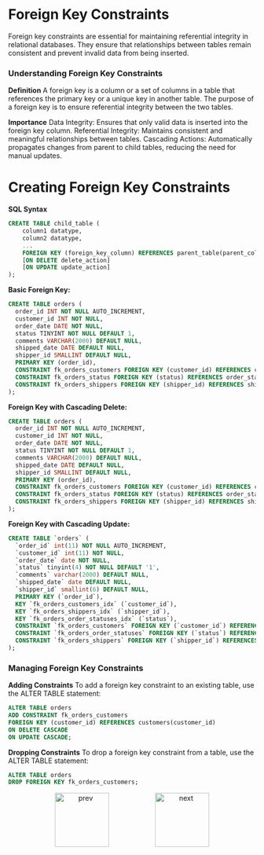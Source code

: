 # Foreign Key Constraints
Foreign key constraints are essential for maintaining referential integrity in relational databases. They ensure that relationships between tables remain consistent and prevent invalid data from being inserted.

### Understanding Foreign Key Constraints
**Definition**
A foreign key is a column or a set of columns in a table that references the primary key or a unique key in another table. The purpose of a foreign key is to ensure referential integrity between the two tables.

**Importance**
Data Integrity: Ensures that only valid data is inserted into the foreign key column.
Referential Integrity: Maintains consistent and meaningful relationships between tables.
Cascading Actions: Automatically propagates changes from parent to child tables, reducing the need for manual updates.

# Creating Foreign Key Constraints

**SQL Syntax**

```sql
CREATE TABLE child_table (
    column1 datatype,
    column2 datatype,
    ...
    FOREIGN KEY (foreign_key_column) REFERENCES parent_table(parent_column)
    [ON DELETE delete_action]
    [ON UPDATE update_action]
);
```

**Basic Foreign Key:**
```sql
CREATE TABLE orders (
  order_id INT NOT NULL AUTO_INCREMENT,
  customer_id INT NOT NULL,
  order_date DATE NOT NULL,
  status TINYINT NOT NULL DEFAULT 1,
  comments VARCHAR(2000) DEFAULT NULL,
  shipped_date DATE DEFAULT NULL,
  shipper_id SMALLINT DEFAULT NULL,
  PRIMARY KEY (order_id),
  CONSTRAINT fk_orders_customers FOREIGN KEY (customer_id) REFERENCES customers(customer_id),
  CONSTRAINT fk_orders_status FOREIGN KEY (status) REFERENCES order_statuses(order_status_id),
  CONSTRAINT fk_orders_shippers FOREIGN KEY (shipper_id) REFERENCES shippers(shipper_id)
);
```

**Foreign Key with Cascading Delete:**
```sql
CREATE TABLE orders (
  order_id INT NOT NULL AUTO_INCREMENT,
  customer_id INT NOT NULL,
  order_date DATE NOT NULL,
  status TINYINT NOT NULL DEFAULT 1,
  comments VARCHAR(2000) DEFAULT NULL,
  shipped_date DATE DEFAULT NULL,
  shipper_id SMALLINT DEFAULT NULL,
  PRIMARY KEY (order_id),
  CONSTRAINT fk_orders_customers FOREIGN KEY (customer_id) REFERENCES customers(customer_id) ON DELETE CASCADE,
  CONSTRAINT fk_orders_status FOREIGN KEY (status) REFERENCES order_statuses(order_status_id) ON DELETE CASCADE,
  CONSTRAINT fk_orders_shippers FOREIGN KEY (shipper_id) REFERENCES shippers(shipper_id) ON DELETE CASCADE
);
```

**Foreign Key with Cascading Update:**
```sql
CREATE TABLE `orders` (
  `order_id` int(11) NOT NULL AUTO_INCREMENT,
  `customer_id` int(11) NOT NULL,
  `order_date` date NOT NULL,
  `status` tinyint(4) NOT NULL DEFAULT '1',
  `comments` varchar(2000) DEFAULT NULL,
  `shipped_date` date DEFAULT NULL,
  `shipper_id` smallint(6) DEFAULT NULL,
  PRIMARY KEY (`order_id`),
  KEY `fk_orders_customers_idx` (`customer_id`),
  KEY `fk_orders_shippers_idx` (`shipper_id`),
  KEY `fk_orders_order_statuses_idx` (`status`),
  CONSTRAINT `fk_orders_customers` FOREIGN KEY (`customer_id`) REFERENCES `customers` (`customer_id`) ON UPDATE CASCADE,
  CONSTRAINT `fk_orders_order_statuses` FOREIGN KEY (`status`) REFERENCES `order_statuses` (`order_status_id`) ON UPDATE CASCADE,
  CONSTRAINT `fk_orders_shippers` FOREIGN KEY (`shipper_id`) REFERENCES `shippers` (`shipper_id`) ON UPDATE CASCADE
);
```


### Managing Foreign Key Constraints

**Adding Constraints**
To add a foreign key constraint to an existing table, use the ALTER TABLE statement:

```sql
ALTER TABLE orders
ADD CONSTRAINT fk_orders_customers
FOREIGN KEY (customer_id) REFERENCES customers(customer_id)
ON DELETE CASCADE
ON UPDATE CASCADE;
```

**Dropping Constraints**
To drop a foreign key constraint from a table, use the ALTER TABLE statement:

```sql
ALTER TABLE orders
DROP FOREIGN KEY fk_orders_customers;
```

<div style="display: flex; align-items: center; align-self: center; justify-content: space-evenly;" align="center">
<a href="../06_foreign_keys//"><img width="110px" src="../esn_for_repo/prev.png" alt="prev"></a>
<a href="../08_normalization/"><img width="110px" src="../esn_for_repo/next.png" alt="next"></a>
</div>
